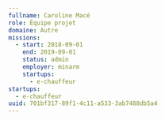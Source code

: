 ```yaml
---
fullname: Caroline Macé
role: Équipe projet
domaine: Autre
missions:
  - start: 2018-09-01
    end: 2019-09-01
    status: admin
    employer: minarm
    startups:
      - e-chauffeur
startups:
  - e-chauffeur
uuid: 701bf317-89f1-4c11-a533-3ab7488db5a4
---
```


